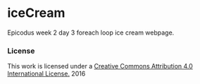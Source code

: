 # iceCream
Epicodus week 2 day 3 foreach loop ice cream webpage.
### License

This work is licensed under a [Creative Commons Attribution 4.0 International License.](http://creativecommons.org/licenses/by/4.0/) 2016
